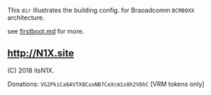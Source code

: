 This `dir` illustrates the building config. for Braoadcomm `BCM80XX` architecture.

see [firstboot.md](firstboot.md) for more.

## <http://N1X.site>

(C) 2018 itsN1X.

Donations: `VG2PkiCa6AVTX8CuxNB7CeXcm1s8h2V8hC` [VRM tokens only]
